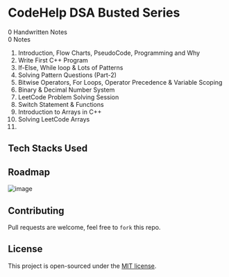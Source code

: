 # CodeHelp DSA Busted Series

0 Handwritten Notes <br>
0 Notes

1. Introduction, Flow Charts, PseudoCode, Programming and Why
2. Write First C++ Program
3. If-Else, While loop & Lots of Patterns
4. Solving Pattern Questions (Part-2)
5. Bitwise Operators, For Loops, Operator Precedence & Variable Scoping
6. Binary & Decimal Number System
7. LeetCode Problem Solving Session
8. Switch Statement & Functions
9. Introduction to Arrays in C++
10. Solving LeetCode Arrays
12. 


## Tech Stacks Used

## Roadmap

![image](https://user-images.githubusercontent.com/87055332/163028262-65cdb97e-1736-4b19-bd84-2f3d2861b92f.png)


## Contributing
Pull requests are welcome, feel free to ```fork``` this repo.

## License
This project is open-sourced under the [MIT license]().
